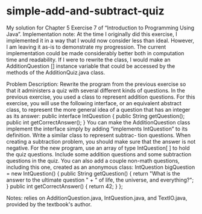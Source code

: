 # simple-add-and-subtract-quiz

My solution for Chapter 5 Exercise 7 of “Introduction to Programming Using Java”.
Implementation note: At the time I originally did this exercise, I implemented it in a way that
I would now consider less than ideal. However, I am leaving it as-is to demonstrate my progression.
The current implementation could be made considerably better both in computation time and 
readability. If I were to rewrite the class, I would make an AdditionQuestion [] instance variable
that could be accessed by the methods of the AdditionQuiz.java class.

Problem Description:
Rewrite the program from the previous exercise so that it administers a quiz with several
different kinds of questions. In the previous exercise, you used a class to represent addition
questions. For this exercise, you will use the following interface, or an equivalent abstract
class, to represent the more general idea of a question that has an integer as its answer:
public interface IntQuestion {
public String getQuestion();
public int getCorrectAnswer();
}
You can make the AdditionQuestion class implement the interface simply by adding
“implements IntQuestion” to its definition. Write a similar class to represent subtrac-
tion questions. When creating a subtraction problem, you should make sure that the
answer is not negative.
For the new program, use an array of type IntQuestion[ ] to hold the quiz questions.
Include some addition questions and some subtraction questions in the quiz. You can also
add a couple non-math questions, including this one, created as an anonymous class:
IntQuestion bigQuestion = new IntQuestion() {
public String getQuestion() {
return "What is the answer to the ultimate question " +
" of life, the universe, and everything?";
}
public int getCorrectAnswer() {
return 42;
}
};

Notes: relies on AdditionQuestion.java, IntQuestion.java, and TextIO.java, provided 
by the textbook's author.
